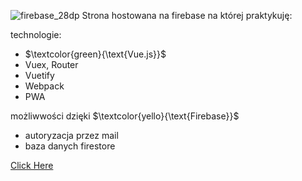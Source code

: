 ![firebase_28dp](https://user-images.githubusercontent.com/64842623/215579973-73decd88-2143-4a6a-8e95-d943c0d1a5a8.png) Strona hostowana na firebase na której praktykuję:

technologie:
- $\textcolor{green}{\text{Vue.js}}$
- Vuex, Router
- Vuetify
- Webpack
- PWA

możliwwości dzięki $\textcolor{yello}{\text{Firebase}}$
- autoryzacja przez mail
- baza danych firestore

[Click Here](https://justfirstsite.web.app)
